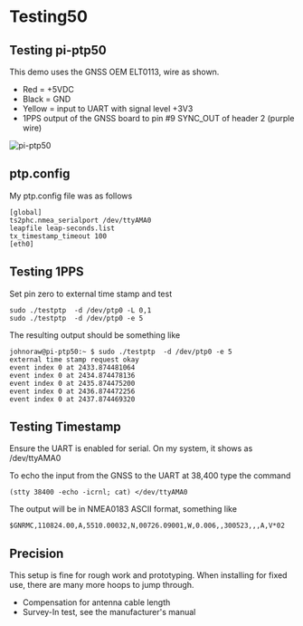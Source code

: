 # Testing50

## Testing pi-ptp50

This demo uses the GNSS OEM ELT0113, wire as shown.

* Red = +5VDC
* Black = GND
* Yellow = input to UART with signal level +3V3
* 1PPS output of the GNSS board to pin #9 SYNC\_OUT of header 2 (purple wire)

![pi-ptp50](../.gitbook/assets/pi-ptp50.jpg)

## ptp.config

My ptp.config file was as follows

```
[global]
ts2phc.nmea_serialport /dev/ttyAMA0
leapfile leap-seconds.list
tx_timestamp_timeout 100
[eth0]
```

## Testing 1PPS

Set pin zero to external time stamp and test

```
sudo ./testptp  -d /dev/ptp0 -L 0,1
sudo ./testptp  -d /dev/ptp0 -e 5
```

The resulting output should be something like

```
johnoraw@pi-ptp50:~ $ sudo ./testptp  -d /dev/ptp0 -e 5
external time stamp request okay
event index 0 at 2433.874481064
event index 0 at 2434.874478136
event index 0 at 2435.874475200
event index 0 at 2436.874472256
event index 0 at 2437.874469320
```

## Testing Timestamp

Ensure the UART is enabled for serial. On my system, it shows as /dev/ttyAMA0

To echo the input from the GNSS to the UART at 38,400 type the command

```
(stty 38400 -echo -icrnl; cat) </dev/ttyAMA0
```

The output will be in NMEA0183 ASCII format, something like

```
$GNRMC,110824.00,A,5510.00032,N,00726.09001,W,0.006,,300523,,,A,V*02
```

## Precision

This setup is fine for rough work and prototyping. When installing for fixed use, there are many more hoops to jump through.

* Compensation for antenna cable length
* Survey-In test, see the manufacturer's manual
